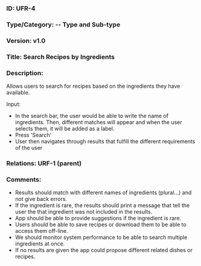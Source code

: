 ### ID: UFR-4
 
### Type/Category: -- Type and Sub-type

### Version: v1.0
 
### Title: Search Recipes by Ingredients
  
### Description: 

Allows users to search for recipes based on the ingredients they have available.

Input:
* In the search bar, the user would be able to write the name of ingredients. Then, different matches will appear and when the user selects them, it will be added as a label.
* Press 'Search'
* User then navigates through results that fulfill the different requirements of the user 

### Relations: URF-1 (parent)

### Comments: 
* Results should match with different names of ingredients (plural…)  and not give back errors.
* If the ingredient is rare, the results should print a message that tell the user the that ingredient was not included in the results.
* App should be able to provide suggestions if the ingredient is rare.
* Users should be able to save recipes or download them to be able to access them off-line. 
* We should monitor system performance to be able to search multiple ingredients at once.
* If no results are given the app could propose different related dishes or recipes. 
